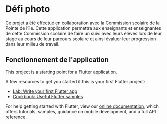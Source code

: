 # Défi photo
Ce projet a été effectué en collaboration avec la Commission scolaire de la Pointe de l’île. Cette application permettra aux enseignants et enseignantes de cette Commission scolaire de faire un suivi avec leurs élèves lors de leur stage au cours de leur parcours scolaire et ainsi évaluer leur progression dans leur milieu de travail.

## Fonctionnement de l'application

This project is a starting point for a Flutter application.

A few resources to get you started if this is your first Flutter project:

- [Lab: Write your first Flutter app](https://flutter.dev/docs/get-started/codelab)
- [Cookbook: Useful Flutter samples](https://flutter.dev/docs/cookbook)

For help getting started with Flutter, view our
[online documentation](https://flutter.dev/docs), which offers tutorials,
samples, guidance on mobile development, and a full API reference.
